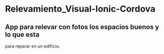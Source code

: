 # Relevamiento_Visual-Ionic-Cordova

## App para relevar con fotos los espacios buenos y lo que esta 
para reparar en un edificio.
